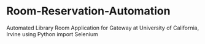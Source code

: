 # Room-Reservation-Automation
Automated Library Room Application for Gateway at University of California, Irvine using Python import Selenium
